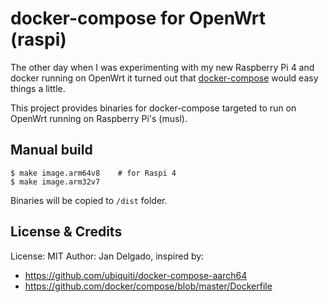 # docker-compose for OpenWrt (raspi)

The other day when I was experimenting with my new Raspberry Pi 4 and docker
running on OpenWrt it turned out that
[docker-compose](https://docs.docker.com/compose/) would easy things a little. 

This project provides binaries for docker-compose targeted to run on
OpenWrt running on Raspberry Pi's (musl).

## Manual build 

```shell
$ make image.arm64v8    # for Raspi 4
$ make image.arm32v7    
```

Binaries will be copied to `/dist` folder.

## License & Credits

License: MIT
Author: Jan Delgado, inspired by: 

* https://github.com/ubiquiti/docker-compose-aarch64
* https://github.com/docker/compose/blob/master/Dockerfile



